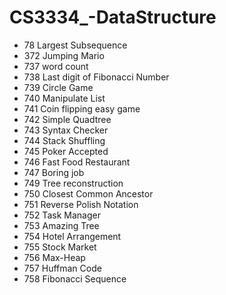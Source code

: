 # CS3334\_-DataStructure

- 78 Largest Subsequence
- 372 Jumping Mario
- 737 word count
- 738 Last digit of Fibonacci Number
- 739 Circle Game
- 740 Manipulate List
- 741 Coin flipping easy game
- 742 Simple Quadtree
- 743 Syntax Checker
- 744 Stack Shuffling
- 745 Poker Accepted
- 746 Fast Food Restaurant
- 747 Boring job
- 749 Tree reconstruction
- 750 Closest Common Ancestor
- 751 Reverse Polish Notation
- 752 Task Manager
- 753 Amazing Tree
- 754 Hotel Arrangement
- 755 Stock Market
- 756 Max-Heap
- 757 Huffman Code
- 758 Fibonacci Sequence
